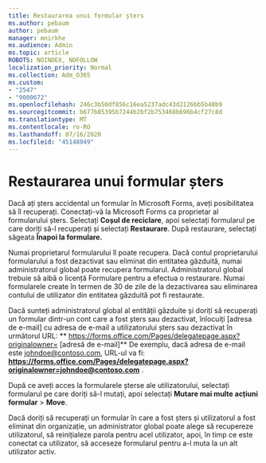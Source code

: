 ```yaml
---
title: Restaurarea unui formular șters
ms.author: pebaum
author: pebaum
manager: mnirkhe
ms.audience: Admin
ms.topic: article
ROBOTS: NOINDEX, NOFOLLOW
localization_priority: Normal
ms.collection: Adm_O365
ms.custom:
- "2547"
- "9000672"
ms.openlocfilehash: 246c3b50df856c16ea5237adc43d2126bb5b48b9
ms.sourcegitcommit: b677b85395b7244b2bf2b753468b696b4cf27c8d
ms.translationtype: MT
ms.contentlocale: ro-RO
ms.lasthandoff: 07/16/2020
ms.locfileid: "45148049"
---
```

# <a name="restore-a-deleted-form"></a>Restaurarea unui formular șters

Dacă ați șters accidental un formular în Microsoft Forms, aveți posibilitatea să îl recuperați. Conectați-vă la Microsoft Forms ca proprietar al formularului șters. Selectați **Coșul de reciclare**, apoi selectați formularul pe care doriți să-l recuperați și selectați **Restaurare**. După restaurare, selectați săgeata **Înapoi la formulare.**

Numai proprietarul formularului îl poate recupera. Dacă contul proprietarului formularului a fost dezactivat sau eliminat din entitatea găzduită, numai administratorul global poate recupera formularul. Administratorul global trebuie să aibă o licență Formulare pentru a efectua o restaurare. Numai formularele create în termen de 30 de zile de la dezactivarea sau eliminarea contului de utilizator din entitatea găzduită pot fi restaurate.

Dacă sunteți administratorul global al entității găzduite și doriți să recuperați un formular dintr-un cont care a fost șters sau dezactivat, înlocuiți [adresa de e-mail] cu adresa de e-mail a utilizatorului șters sau dezactivat în următorul URL: ** https://forms.office.com/Pages/delegatepage.aspx?originalowner= [adresă de e-mail]** De exemplu, dacă adresa de e-mail este johndoe@contoso.com, URL-ul va fi: **https://forms.office.com/Pages/delegatepage.aspx?originalowner=johndoe@contoso.com** . 

După ce aveți acces la formularele șterse ale utilizatorului, selectați formularul pe care doriți să-l mutați, apoi selectați **Mutare mai multe acțiuni formular**  >  **Move**.

Dacă doriți să recuperați un formular în care a fost șters și utilizatorul a fost eliminat din organizație, un administrator global poate alege să recupereze utilizatorul, să reinițialeze parola pentru acel utilizator, apoi, în timp ce este conectat ca utilizator, să acceseze formularul pentru a-l muta la un alt utilizator activ. 
